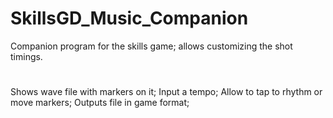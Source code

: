 # SkillsGD_Music_Companion
Companion program for the skills game; allows customizing the shot timings.
#
Shows wave file with markers on it;
Input a tempo;
Allow to tap to rhythm or move markers;
Outputs file in game format;
